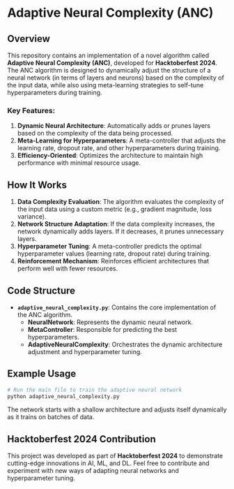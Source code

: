 
# Adaptive Neural Complexity (ANC)

## Overview
This repository contains an implementation of a novel algorithm called **Adaptive Neural Complexity (ANC)**, developed for **Hacktoberfest 2024**. The ANC algorithm is designed to dynamically adjust the structure of a neural network (in terms of layers and neurons) based on the complexity of the input data, while also using meta-learning strategies to self-tune hyperparameters during training.

### Key Features:
1. **Dynamic Neural Architecture**: Automatically adds or prunes layers based on the complexity of the data being processed.
2. **Meta-Learning for Hyperparameters**: A meta-controller that adjusts the learning rate, dropout rate, and other hyperparameters during training.
3. **Efficiency-Oriented**: Optimizes the architecture to maintain high performance with minimal resource usage.

## How It Works
1. **Data Complexity Evaluation**: The algorithm evaluates the complexity of the input data using a custom metric (e.g., gradient magnitude, loss variance).
2. **Network Structure Adaptation**: If the data complexity increases, the network dynamically adds layers. If it decreases, it prunes unnecessary layers.
3. **Hyperparameter Tuning**: A meta-controller predicts the optimal hyperparameter values (learning rate, dropout rate) during training.
4. **Reinforcement Mechanism**: Reinforces efficient architectures that perform well with fewer resources.

## Code Structure
- **`adaptive_neural_complexity.py`**: Contains the core implementation of the ANC algorithm.
  - **NeuralNetwork**: Represents the dynamic neural network.
  - **MetaController**: Responsible for predicting the best hyperparameters.
  - **AdaptiveNeuralComplexity**: Orchestrates the dynamic architecture adjustment and hyperparameter tuning.

## Example Usage
```bash
# Run the main file to train the adaptive neural network
python adaptive_neural_complexity.py
```

The network starts with a shallow architecture and adjusts itself dynamically as it trains on batches of data.

## Hacktoberfest 2024 Contribution
This project was developed as part of **Hacktoberfest 2024** to demonstrate cutting-edge innovations in AI, ML, and DL. Feel free to contribute and experiment with new ways of adapting neural networks and hyperparameter tuning.
